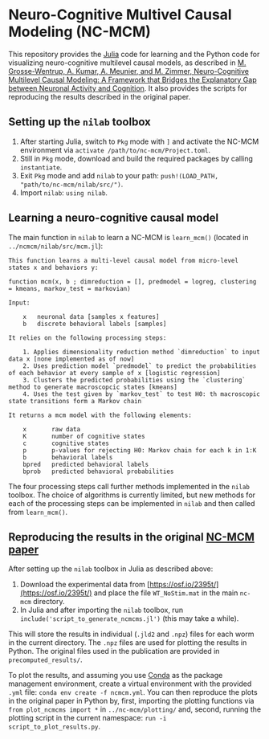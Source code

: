 # Neuro-Cognitive Multivel Causal Modeling (NC-MCM)

This repository provides the [Julia](https://julialang.org/) code for learning and the Python code for visualizing neuro-cognitive multilevel causal models, as described in [M. Grosse-Wentrup, A. Kumar, A. Meunier, and M. Zimmer, Neuro-Cognitive Multilevel Causal Modeling: A Framework that Bridges the Explanatory Gap between Neuronal Activity and Cognition](addlink). It also provides the scripts for reproducing the results described in the original paper.

## Setting up the `nilab` toolbox

1. After starting Julia, switch to `Pkg` mode with `]` and activate the NC-MCM environment via  `activate /path/to/nc-mcm/Project.toml`.
2. Still in `Pkg` mode, download and build the required packages by calling `instantiate`.
3. Exit `Pkg` mode and add `nilab` to your path: `push!(LOAD_PATH, "path/to/nc-mcm/nilab/src/")`.
4. Import `nilab`: `using nilab`.

## Learning a neuro-cognitive causal model

The main function in `nilab` to learn a NC-MCM is `learn_mcm()` (located in `../ncmcm/nilab/src/mcm.jl`): 

```
This function learns a multi-level causal model from micro-level states x and behaviors y:

function mcm(x, b ; dimreduction = [], predmodel = logreg, clustering = kmeans, markov_test = markovian)

Input:

    x   neuronal data [samples x features]
    b   discrete behavioral labels [samples]

It relies on the following processing steps:

    1. Applies dimensionality reduction method `dimreduction` to input data x [none implemented as of now]
    2. Uses prediction model `predmodel` to predict the probabilities of each behavior at every sample of x [logistic regression]
    3. Clusters the predicted probabilities using the `clustering` method to generate macroscopcic states [kmeans]
    4. Uses the test given by `markov_test` to test H0: th macroscopic state transitions form a Markov chain

It returns a mcm model with the following elements:

    x       raw data
    K       number of cognitive states
    c       cognitive states
    p       p-values for rejecting H0: Markov chain for each k in 1:K
    b       behavioral labels
    bpred   predicted behavioral labels
    bprob   predicted behavioral probabilities
```

The four processing steps call further methods implemented in the `nilab` toolbox. The choice of algorithms is currently limited, but new methods for each of the processing steps can be implemented in `nilab` and then called from `learn_mcm()`.

## Reproducing the results in the original [NC-MCM paper](addlink)

After setting up the `nilab` toolbox in Julia as described above:

1. Download the experimental data from [https://osf.io/2395t/](https://osf.io/2395t/) and place the file `WT_NoStim.mat` in the main `nc-mcm` directory.
2. In Julia and after importing the `nilab` toolbox, run `include('script_to_generate_ncmcms.jl')` (this may take a while).

This will store the results in individual (`.jld2` and `.npz`) files for each worm in the current directory. The `.npz` files are used for plotting the results in Python. The original files used in the publication are provided in `precomputed_results/`.

To plot the results, and assuming you use [Conda](https://docs.conda.io/en/latest/) as the package management environment, create a virtual environment with the provided `.yml` file: `conda env create -f ncmcm.yml`. You can then reproduce the plots in the original paper in Python by, first, importing the plotting functions via `from plot_ncmcms import *` in `../nc-mcm/plotting/` and, second, running the plotting script in the current namespace: `run -i script_to_plot_results.py`.